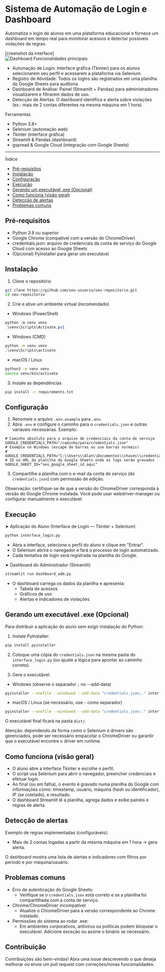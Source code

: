 # Sistema de Automação de Login e Dashboard
Automatiza o login de alunos em uma plataforma educacional e fornece um dashboard em tempo real para monitorar acessos e detectar possíveis violações de regras.

[creenshot da interface]  
![Dashboard]([image-url](img/1.png))
Funcionalidades principais
- Automação de Login: Interface gráfica (Tkinter) para os alunos selecionarem seu perfil e acessarem a plataforma via Selenium.
- Registro de Atividade: Todos os logins são registrados em uma planilha do Google Sheets para auditoria.
- Dashboard de Análise: Painel (Streamlit + Pandas) para administradores visualizarem e filtrarem dados de uso.
- Detecção de Alertas: O dashboard identifica e alerta sobre violações (ex.: mais de 2 contas diferentes na mesma máquina em 1 hora).

Ferramentas
- Python 3.8+
- Selenium (automação web)
- Tkinter (interface gráfica)
- Streamlit & Pandas (dashboard)
- gspread & Google Cloud (integração com Google Sheets)

---
Índice
- [Pré-requisitos](#pré-requisitos)
- [Instalação](#instalação)
- [Configuração](#configuração)
- [Execução](#execução)
- [Gerando um executável .exe (Opcional)](#gerando-um-executável-exe-opcional)
- [Como funciona (visão geral)](#como-funciona-visão-geral)
- [Detecção de alertas](#detecção-de-alertas)
- [Problemas comuns](#problemas-comuns)

## Pré-requisitos
- Python 3.8 ou superior
- Google Chrome (compatível com a versão do ChromeDriver)
- credentials.json: arquivo de credenciais da conta de serviço do Google Cloud com acesso ao Google Sheets
- (Opcional) PyInstaller para gerar um executável

## Instalação
1. Clone o repositório
```bash
git clone https://github.com/seu-usuario/seu-repositorio.git
cd seu-repositorio
```

2. Crie e ative um ambiente virtual (recomendado)
- Windows (PowerShell)
```powershell
python -m venv venv
.\venv\Scripts\Activate.ps1
```
- Windows (CMD)
```cmd
python -m venv venv
.\venv\Scripts\activate
```
- macOS / Linux
```bash
python3 -m venv venv
source venv/bin/activate
```

3. Instale as dependências
```bash
pip install -r requirements.txt
```

## Configuração
1. Renomeie o arquivo `.env.example` para `.env`.
2. Abra `.env` e configure o caminho para o `credentials.json` e outras variáveis necessárias. Exemplo:
```env
# Caminho absoluto para o arquivo de credenciais da conta de serviço
GOOGLE_CREDENTIALS_PATH="/caminho/para/credentials.json"
# Exemplo no Windows (escape de barras ou use barras normais)
# GOOGLE_CREDENTIALS_PATH="C:\\Users\\Alan\\Documentos\\chaves\\credentials.json"
# ID ou URL da planilha do Google Sheets onde os logs serão gravados
GOOGLE_SHEET_ID="seu_google_sheet_id_aqui"
```

3. Compartilhe a planilha com o e-mail da conta de serviço (do `credentials.json`) com permissão de edição.

Observação: certifique-se de que a versão do ChromeDriver corresponda à versão do Google Chrome instalada. Você pode usar webdriver-manager ou configurar manualmente o executável.

## Execução

➤ Aplicação do Aluno (Interface de Login — Tkinter + Selenium)
```bash
python interface_login.py
```
- Abra a interface, selecione o perfil do aluno e clique em "Entrar".
- O Selenium abrirá o navegador e fará o processo de login automatizado.
- Cada tentativa de login será registrada na planilha do Google.

➤ Dashboard do Administrador (Streamlit)
```bash
streamlit run dashboard_adm.py
```
- O dashboard carrega os dados da planilha e apresenta:
  - Tabela de acessos
  - Gráficos de uso
  - Alertas e indicadores de violações

## Gerando um executável .exe (Opcional)
Para distribuir a aplicação do aluno sem exigir instalação do Python:

1. Instale PyInstaller:
```bash
pip install pyinstaller
```

2. Coloque uma cópia do `credentials.json` na mesma pasta do `interface_login.py` (ou ajuste a lógica para apontar ao caminho correto).

3. Gere o executável:
- Windows (observe o separador `;` no --add-data)
```bash
pyinstaller --onefile --windowed --add-data "credentials.json;." interface_login.py
```
- macOS / Linux (se necessário, use `:` como separador)
```bash
pyinstaller --onefile --windowed --add-data "credentials.json:." interface_login.py
```

O executável final ficará na pasta `dist/`.

Atenção: dependendo da forma como o Selenium e drivers são gerenciados, pode ser necessário empacotar o ChromeDriver ou garantir que o executável encontre o driver em runtime.

## Como funciona (visão geral)
- O aluno abre a interface Tkinter e escolhe o perfil.
- O script usa Selenium para abrir o navegador, preencher credenciais e efetuar login.
- Ao final (ou em falha), o evento é gravado numa planilha do Google com informações como: timestamp, usuário, máquina (hash ou identificador), IP (se coletado), e resultado.
- O dashboard Streamlit lê a planilha, agrega dados e exibe painéis e regras de alerta.

## Detecção de alertas
Exemplo de regras implementadas (configuráveis):
- Mais de 2 contas logadas a partir da mesma máquina em 1 hora → gera alerta.

O dashboard mostra uma lista de alertas e indicadores com filtros por período e por máquina/usuário.

## Problemas comuns
- Erro de autenticação do Google Sheets:
  - Verifique se o `credentials.json` está correto e se a planilha foi compartilhada com a conta de serviço.
- Chrome/ChromeDriver incompatível:
  - Atualize o ChromeDriver para a versão correspondente ao Chrome instalado.
- Permissões do sistema ao rodar .exe:
  - Em ambientes corporativos, antivírus ou políticas podem bloquear o executável. Adicione exceção ou assine o binário se necessário.

## Contribuição
Contribuições são bem-vindas! Abra uma issue descrevendo o que deseja melhorar ou envie um pull request com correções/novas funcionalidades.
